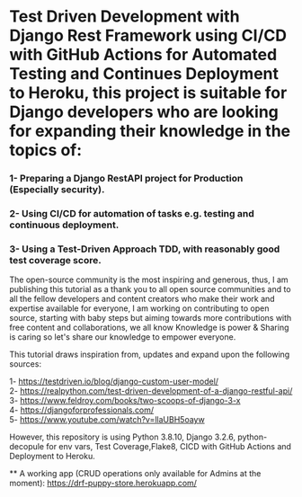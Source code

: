 # Test Driven Development with Django Rest Framework using CI/CD with GitHub Actions for Automated Testing and Continues Deployment to Heroku, this project is suitable for Django developers who are looking for expanding their knowledge in the topics of:
### 1- Preparing a Django RestAPI project for Production (Especially security). 
### 2- Using CI/CD for automation of tasks e.g. testing and continuous deployment. 
### 3- Using a Test-Driven Approach TDD, with reasonably good test coverage score.



The open-source community is the most inspiring and generous, thus, I am publishing this tutorial as a thank you to all open source communities and to all the fellow developers and content creators who make their work and expertise available for everyone, I am working on contributing to open source, starting with baby steps but aiming towards more contributions with free content and collaborations, we all know Knowledge is power & Sharing is caring so let's share our knowledge to empower everyone.

This tutorial draws inspiration from, updates and expand upon the following sources:

1- https://testdriven.io/blog/django-custom-user-model/ <br />
2- https://realpython.com/test-driven-development-of-a-django-restful-api/ <br />
3- https://www.feldroy.com/books/two-scoops-of-django-3-x <br />
4- https://djangoforprofessionals.com/ <br />
5- https://www.youtube.com/watch?v=llaUBH5oayw <br />


However, this repository is using Python 3.8.10, Django 3.2.6, python-decopule for env vars, Test Coverage,Flake8, CICD with GitHub Actions and Deployment to Heroku.

** A working app (CRUD operations only available for Admins at the moment): https://drf-puppy-store.herokuapp.com/
